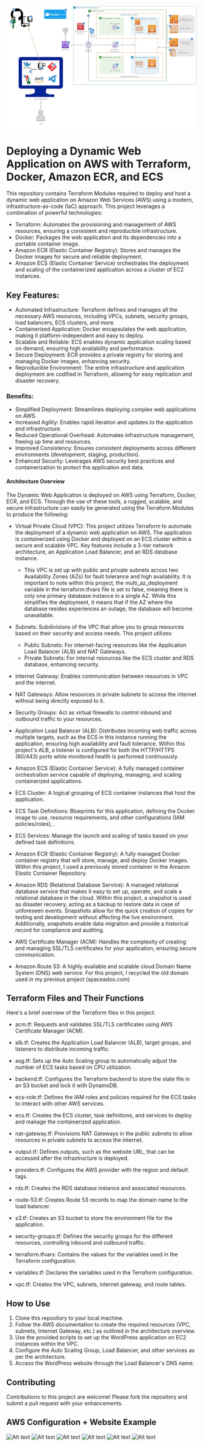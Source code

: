 ![Alt text](TerraformECS.png)
---

# Deploying a Dynamic Web Application on AWS with Terraform, Docker, Amazon ECR, and ECS

This repository contains Terraform Modules required to deploy and host a dynamic web application on Amazon Web Services (AWS) using a modern, infrastructure-as-code (IaC) approach. This project leverages a combination of powerful technologies:
 - Terraform: Automates the provisioning and management of AWS resources, ensuring a consistent and reproducible infrastructure.
 - Docker: Packages the web application and its dependencies into a portable container image.
 - Amazon ECR (Elastic Container Registry): Stores and manages the Docker images for secure and reliable deployment.
 - Amazon ECS (Elastic Container Service) orchestrates the deployment and scaling of the containerized application across a cluster of EC2 instances.

## Key Features:

 - Automated Infrastructure: Terraform defines and manages all the necessary AWS resources, including VPCs, subnets, security groups, load balancers, ECS clusters, and more.
 - Containerized Application: Docker encapsulates the web application, making it platform-independent and easy to deploy.
 - Scalable and Reliable: ECS enables dynamic application scaling based on demand, ensuring high availability and performance.
 - Secure Deployment: ECR provides a private registry for storing and managing Docker images, enhancing security.
 - Reproducible Environment: The entire infrastructure and application deployment are codified in Terraform, allowing for easy replication and disaster recovery.
### Benefits:

 - Simplified Deployment: Streamlines deploying complex web applications on AWS.
 - Increased Agility: Enables rapid iteration and updates to the application and infrastructure.
 - Reduced Operational Overhead: Automates infrastructure management, freeing up time and resources.
 - Improved Consistency: Ensures consistent deployments across different environments (development, staging, production).
 - Enhanced Security: Leverages AWS security best practices and containerization to protect the application and data.

#### Architecture Overview

The Dynamic Web Application is deployed on AWS using Terraform, Docker, ECR, and ECS. Through the use of these tools, a rugged, scalable, and secure infrastructure can easily be generated using the Terraform Modules to produce the following:

 - Virtual Private Cloud (VPC): This project utilizes Terraform to automate the deployment of a dynamic web application on AWS.  The application is containerized using Docker and deployed on an ECS cluster within a secure and scalable VPC.  Key features include a 3-tier network architecture, an Application Load Balancer, and an RDS database instance. 
   * This VPC is set up with public and private subnets across two Availability Zones (AZs) for fault tolerance and high availability. It is important to note within this project, the multi_az_deployment variable in the terraform.tfvars file is set to false, meaning  there is only one primary database instance in a single AZ. While this simplifies the deployment, it means that if the AZ where the database resides experiences an outage, the database will become unavailable.  
 - Subnets: Subdivisions of the VPC that allow you to group resources based on their security and access needs. This project utilizes:
   * Public Subnets: For internet-facing resources like the Application Load Balancer (ALB) and NAT Gateways.    
   * Private Subnets: For internal resources like the ECS cluster and RDS database, enhancing security.    
 - Internet Gateway: Enables communication between resources in VPC and the internet.    
 - NAT Gateways: Allow resources in private subnets to access the internet without being directly exposed to it.    

 - Security Groups: Act as virtual firewalls to control inbound and outbound traffic to your resources.    

 - Application Load Balancer (ALB): Distributes incoming web traffic across multiple targets, such as the ECS in this instance running the application, ensuring high availability and fault tolerance. Within this project's ALB, a listener is configured for both the HTTP/HTTPS (80/443) ports while monitored health is performed continuously.

 - Amazon ECS (Elastic Container Service): A fully managed container orchestration service capable of deploying, managing, and scaling containerized applications.

 - ECS Cluster: A logical grouping of ECS container instances that host the application.

 - ECS Task Definitions: Blueprints for this application, defining the Docker image to use, resource requirements, and other configurations (IAM policies/roles), .    

 - ECS Services:  Manage the launch and scaling of tasks based on your defined task definitions.    

 - Amazon ECR (Elastic Container Registry): A fully managed Docker container registry that will store, manage, and deploy Docker images. Within this project, I used a previously stored container in the Amazon Elastic Container Repository.    

 - Amazon RDS (Relational Database Service): A managed relational database service that makes it easy to set up, operate, and scale a relational database in the cloud. Within this project, a snapshot is used as disaster recovery, acting as a backup to restore data in case of unforeseen events.  Snapshots allow for the quick creation of copies for testing and development without affecting the live environment.  Additionally, snapshots enable data migration and provide a historical record for compliance and auditing.  

 - AWS Certificate Manager (ACM):  Handles the complexity of creating and managing SSL/TLS certificates for your application, ensuring secure communication.    

 - Amazon Route 53: A highly available and scalable cloud Domain Name System (DNS) web service. For this project, I recycled the old domain used in my previous project (spaceadoo.com)

## Terraform Files and Their Functions

Here's a brief overview of the Terraform files in this project:

 - acm.tf:  Requests and validates SSL/TLS certificates using AWS Certificate Manager (ACM).    

 - alb.tf: Creates the Application Load Balancer (ALB), target groups, and listeners to distribute incoming traffic.    

 - asg.tf: Sets up the Auto Scaling group to automatically adjust the number of ECS tasks based on CPU utilization.    

 - backend.tf: Configures the Terraform backend to store the state file in an S3 bucket and lock it with DynamoDB.    

 - ecs-role.tf: Defines the IAM roles and policies required for the ECS tasks to interact with other AWS services.    

 - ecs.tf: Creates the ECS cluster, task definitions, and services to deploy and manage the containerized application.

 - nat-gateway.tf: Provisions NAT Gateways in the public subnets to allow resources in private subnets to access the internet.    

 - output.tf: Defines outputs, such as the website URL, that can be accessed after the infrastructure is deployed.    

 - providers.tf: Configures the AWS provider with the region and default tags.    

 - rds.tf: Creates the RDS database instance and associated resources.    

 - route-53.tf:  Creates Route 53 records to map the domain name to the load balancer.    

 - s3.tf: Creates an S3 bucket to store the environment file for the application.    

 - security-groups.tf: Defines the security groups for the different resources, controlling inbound and outbound traffic.    

 - terraform.tfvars: Contains the values for the variables used in the Terraform configuration.

 - variables.tf: Declares the variables used in the Terraform configuration.

 - vpc.tf: Creates the VPC, subnets, internet gateway, and route tables.  

## How to Use

1. Clone this repository to your local machine.
2. Follow the AWS documentation to create the required resources (VPC, subnets, Internet Gateway, etc.) as outlined in the architecture overview.
3. Use the provided scripts to set up the WordPress application on EC2 instances within the VPC.
4. Configure the Auto Scaling Group, Load Balancer, and other services as per the architecture.
5. Access the WordPress website through the Load Balancer's DNS name.

## Contributing

Contributions to this project are welcome! Please fork the repository and submit a pull request with your enhancements.

## AWS Configuration + Website Example
![Alt text](AWSResources1.PNG)
![Alt text](AWSResources2.PNG)
![Alt text](AWSResources3.PNG)
![Alt text](AWSResources4.PNG)
![Alt text](AWSResources5.PNG)
![Alt text](DevelopedWebsite.PNG)



